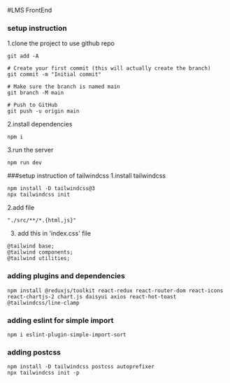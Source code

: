 #LMS FrontEnd
 
 ### setup instruction

 1.clone the project to use github repo
```
git add -A

# Create your first commit (this will actually create the branch)
git commit -m "Initial commit"

# Make sure the branch is named main
git branch -M main

# Push to GitHub
git push -u origin main
```
2.install dependencies
```
npm i
```
3.run the server
```
npm run dev
```
###setup instruction of tailwindcss
1.install tailwindcss
```
npm install -D tailwindcss@3
npx tailwindcss init
```
2.add file 
```
"./src/**/*.{html,js}"
```
3. add this in 'index.css' file
```
@tailwind base;
@tailwind components;
@tailwind utilities;
```

### adding plugins and dependencies 
```
npm install @reduxjs/toolkit react-redux react-router-dom react-icons react-chartjs-2 chart.js daisyui axios react-hot-toast @tailwindcss/line-clamp

```

### adding eslint for simple import
```
npm i eslint-plugin-simple-import-sort
```

### adding postcss
```
npm install -D tailwindcss postcss autoprefixer
npx tailwindcss init -p


```
